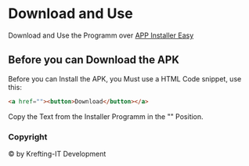 # Download and Use

Download and Use the Programm over [APP Installer Easy](https://appinstallereasy.netlify.app)

## Before you can Download the APK

Before you can Install the APK, you Must use a HTML Code snippet, use this:

```html
<a href=""><button>Download</button></a>
```

Copy the Text from the Installer Programm in the "" Position.

### Copyright

© by Krefting-IT Development
